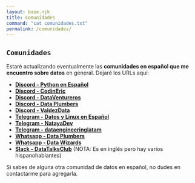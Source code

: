 ```yaml
---
layout: base.njk
title: Comunidades
command: "cat comunidades.txt"
permalink: /comunidades/
---
```


## `Comunidades`

Estaré actualizando eventualmente las **comunidades en español que me encuentro sobre datos** en general. Dejaré los URLs aquí:

- **[Discord - Python en Español](https://discord.gg/ntvKb5yJp2)**
- **[Discord - CodinEric](https://discord.gg/swNqzuHY)**
- **[Discord - DataVentureros](https://discord.gg/aD5rx5dJ)**
- **[Discord - Data Plumbers](https://discord.gg/QKMGdCCg)**
- **[Discord - ValdezData](https://discord.gg/xFWcWP7R)**
- **[Telegram - Datos y Linux en Español](https://t.me/gnulinuxespanol)**
- **[Telegram - NatayaDev](https://t.me/natayadevcomunidad)**
- **[Telegram - dataengineeringlatam](https://t.me/dataengineeringlatam)**
- **[Whatsapp - Data Plumbers](https://chat.whatsapp.com/FgSG0WaXDbKGHzn0uXWl3k)**
- **[Whatsapp - Data Wizards](https://chat.whatsapp.com/FkmZYTC0ZcvGlAJX26qXqZ)**
- **[Slack - DataTalksClub](https://datatalks.club/slack.html)** (NOTA: Es en inglés pero hay varios hispanohablantes)

Si sabes de alguna otra comunidad de datos en español, no dudes en contactarme para agregarla.
